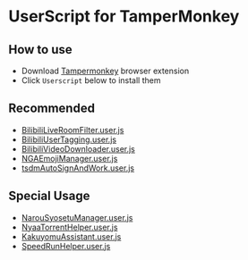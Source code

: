 # UserScript for TamperMonkey

## How to use
- Download [Tampermonkey](https://www.tampermonkey.net/) browser extension
- Click `Userscript` below to install them

## Recommended
- [BilibiliLiveRoomFilter.user.js](https://jc3213.github.io/userscript/BilibiliLiveRoomFilter.user.js)
- [BilibiliUserTagging.user.js](https://jc3213.github.io/userscript/BilibiliUserTagging.user.js)
- [BilibiliVideoDownloader.user.js](https://jc3213.github.io/userscript/BilibiliVideoDownloader.user.js)
- [NGAEmojiManager.user.js](https://jc3213.github.io/userscript/NGAEmojiManager.user.js)
- [tsdmAutoSignAndWork.user.js](https://jc3213.github.io/userscript/tsdmAutoSignAndWork.user.js)

## Special Usage
- [NarouSyosetuManager.user.js](https://jc3213.github.io/userscript/NarouSyosetuManager.user.js)
- [NyaaTorrentHelper.user.js](https://jc3213.github.io/userscript/NyaaTorrentHelper.user.js)
- [KakuyomuAssistant.user.js](https://jc3213.github.io/userscript/KakuyomuAssistant.user.js)
- [SpeedRunHelper.user.js](https://jc3213.github.io/userscript/SpeedRunHelper.user.js)
